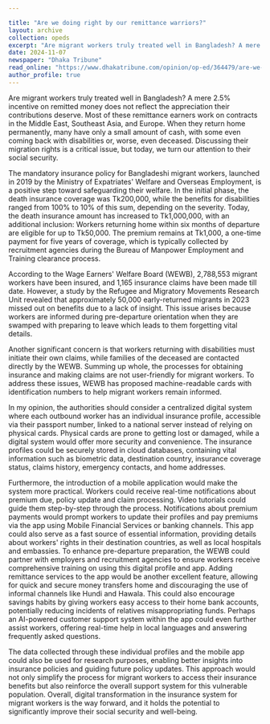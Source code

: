 ```yaml
---

title: "Are we doing right by our remittance warriors?"
layout: archive
collection: opeds
excerpt: "Are migrant workers truly treated well in Bangladesh? A mere 2.5% incentive on remitted money does not reflect......"
date: 2024-11-07
newspaper: "Dhaka Tribune"
read_online: "https://www.dhakatribune.com/opinion/op-ed/364479/are-we-doing-right-by-our-remittance-warriors"
author_profile: true
---
```


Are migrant workers truly treated well in Bangladesh? A mere 2.5% incentive on remitted money does not reflect the appreciation their contributions deserve. Most of these remittance earners work on contracts in the Middle East, Southeast Asia, and Europe. When they return home permanently, many have only a small amount of cash, with some even coming back with disabilities or, worse, even deceased. Discussing their migration rights is a critical issue, but today, we turn our attention to their social security.

The mandatory insurance policy for Bangladeshi migrant workers, launched in 2019 by the Ministry of Expatriates' Welfare and Overseas Employment, is a positive step toward safeguarding their welfare. In the initial phase, the death insurance coverage was Tk200,000, while the benefits for disabilities ranged from 100% to 10% of this sum, depending on the severity. Today, the death insurance amount has increased to Tk1,000,000, with an additional inclusion: Workers returning home within six months of departure are eligible for up to Tk50,000. The premium remains at Tk1,000, a one-time payment for five years of coverage, which is typically collected by recruitment agencies during the Bureau of Manpower Employment and Training clearance process.

According to the Wage Earners' Welfare Board (WEWB), 2,788,553 migrant workers have been insured, and 1,165 insurance claims have been made till date. However, a study by the Refugee and Migratory Movements Research Unit revealed that approximately 50,000 early-returned migrants in 2023 missed out on benefits due to a lack of insight. This issue arises because workers are informed during pre-departure orientation when they are swamped with preparing to leave which leads to them forgetting vital details.

Another significant concern is that workers returning with disabilities must initiate their own claims, while families of the deceased are contacted directly by the WEWB. Summing up whole, the processes for obtaining insurance and making claims are not user-friendly for migrant workers. To address these issues, WEWB has proposed machine-readable cards with identification numbers  to help migrant workers remain informed.

In my opinion, the authorities should consider a centralized digital system where each outbound worker has an individual insurance profile, accessible via their passport number, linked to a national server instead of relying on physical cards. Physical cards are prone to getting lost or damaged, while a digital system would offer more security and convenience. The insurance profiles could be securely stored in cloud databases, containing vital information such as biometric data, destination country, insurance coverage status, claims history, emergency contacts, and home addresses.

Furthermore, the introduction of a mobile application would make the system more practical. Workers could receive real-time notifications about premium due, policy update and claim processing. Video tutorials could guide them step-by-step through the process. Notifications about premium payments would prompt workers to update their profiles and pay premiums via the app using Mobile Financial Services or banking channels. This app could also serve as a fast source of essential information, providing details about workers' rights in their destination countries, as well as local hospitals and embassies. To enhance pre-departure preparation, the WEWB could partner with employers and recruitment agencies to ensure workers receive comprehensive training on using this digital profile and app. Adding remittance services to the app would be another excellent feature, allowing for quick and secure money transfers home and discouraging the use of informal channels like Hundi and Hawala. This could also encourage savings habits by giving workers easy access to their home bank accounts, potentially reducing incidents of relatives misappropriating funds. Perhaps an AI-powered customer support system within the app could even further assist workers, offering real-time help in local languages and answering frequently asked questions.

The data collected through these individual profiles and the mobile app could also be used for research purposes, enabling better insights into insurance policies and guiding future policy updates. This approach would not only simplify the process for migrant workers to access their insurance benefits but also reinforce the overall support system for this vulnerable population. Overall, digital transformation in the insurance system for migrant workers is the way forward, and it holds the potential to significantly improve their social security and well-being.
